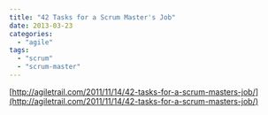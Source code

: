 ```yaml
---
title: "42 Tasks for a Scrum Master's Job"
date: 2013-03-23
categories: 
  - "agile"
tags: 
  - "scrum"
  - "scrum-master"
---
```


[http://agiletrail.com/2011/11/14/42-tasks-for-a-scrum-masters-job/](http://agiletrail.com/2011/11/14/42-tasks-for-a-scrum-masters-job/)
